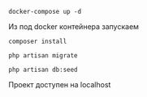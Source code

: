 ```shell
docker-compose up -d
```
Из под docker контейнера запускаем
```
composer install
```
```
php artisan migrate
```
```
php artisan db:seed
```

Проект доступен на localhost